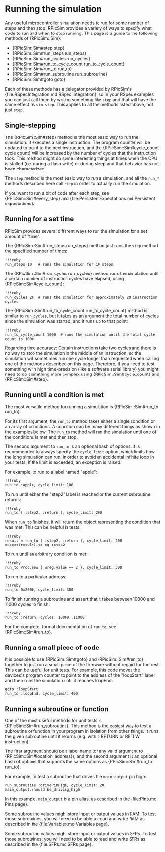 Running the simulation
====

Any useful microcontroller simulation needs to run for some number of steps and then stop.  RPicSim provides a variety of ways to specify what code to run and when to stop running.  This page is a guide to the following methods of {RPicSim::Sim}:

* {RPicSim::Sim#step step}
* {RPicSim::Sim#run_steps run_steps}
* {RPicSim::Sim#run_cycles run_cycles}
* {RPicSim::Sim#run_to_cycle_count run_to_cycle_count}
* {RPicSim::Sim#run_to run_to}
* {RPicSim::Sim#run_subroutine run_subroutine}
* {RPicSim::Sim#goto goto}

Each of these methods has a delegator provided by RPicSim's {file:RSpecIntegration.md RSpec integration}, so in your RSpec examples you can just call them by writing something like `step` and that will have the same effect as `sim.step`.
This applies to all the methods listed above, not just `step`.

Single-stepping
----

The {RPicSim::Sim#step} method is the most basic way to run the simulation.
It executes a single instruction.
The program counter will be updated to point to the next instruction, and the {RPicSim::Sim#cycle_count cycle count} will be increased by the number of cycles that the instruction took.
This method might do some interesting things at times when the CPU is stalled (i.e. during a flash write) or during sleep and that behavior has not been characterized.

The `step` method is the most basic way to run a simulation, and all the `run_*` methods described here call `step` in order to actually run the simulation.

If you want to run a bit of code after each step, see {RPicSim::Sim#every_step} and {file:PersistentExpectations.md Persistent expectations}.

Running for a set time
----

RPicSim provides several different ways to run the simulation for a set amount of "time".

The {RPicSim::Sim#run_steps run_steps} method just runs the `step` method the specified number of times:

    !!!ruby
    run_steps 10   # runs the simulation for 10 steps

The {RPicSim::Sim#run_cycles run_cycles} method runs the simulation until a certain number of instruction cycles have elapsed, using {RPicSim::Sim#cycle_count}:

    !!!ruby
    run_cycles 20  # runs the simulation for approximately 20 instruction cycles

The {RPicSim::Sim#run_to_cycle_count run_to_cycle_count} method is similar to `run_cycles`, but it takes as an argument the total number of cycles since the simulation was started, and it runs up to that point:

    !!!ruby
    run_to_cycle_count 1000  # runs the simulation until the total cycle count is 1000

Regarding time accuracy:  Certain instructions take two cycles and there is no way to stop the simulation in the middle of an instruction, so the simulation will sometimes run one cycle longer than requested when calling one of the methods described on this page.
Therefore, if you need to test something with high time-precision (like a software serial library) you might need to do something more complex using {RPicSim::Sim#cycle_count} and {RPicSim::Sim#step}.


Running until a condition is met
----

The most versatile method for running a simulation is {RPicSim::Sim#run_to run_to}.

For its first argument, the `run_to` method takes either a single condition or an array of conditions.
A condition can be many different things as shown in the examples below.
The `run_to` method will run the simulation until one of the conditions is met and then stop.

The second argument to `run_to` is an optional hash of options.
It is recommended to always specify the `cycle_limit` option, which limits how the long simulation
can run, in order to avoid an accidental infinite loop in your tests.
If the limit is exceeded, an exception is raised.

For example, to run to a label named "apple":

    !!!ruby
    run_to :apple, cycle_limit: 100

To run until either the "step2" label is reached or the current subroutine returns:

    !!!ruby
    run_to [ :step2, :return ], cycle_limit: 200

When `run_to` finishes, it will return the object representing the condition that was met.
This can be helpful in tests:

    !!!ruby
    result = run_to [ :step2, :return ], cycle_limit: 200
    expect(result).to eq :step2

To run until an arbitrary condition is met:

    !!!ruby
    run_to Proc.new { wreg.value == 2 }, cycle_limit: 300

To run to a particular address:

    !!!ruby
    run_to 0x2000, cycle_limit: 300

To finish running a subroutine and assert that it takes between 10000 and 11000 cycles to finish:

    !!!ruby
    run_to :return, cycles: 10000..11000

For the complete, formal documentation of `run_to`, see {RPicSim::Sim#run_to}.


Running a small piece of code
----

It is possible to use {RPicSim::Sim#goto} and {RPicSim::Sim#run_to} together to just run a small piece of the firmware without regard for the rest.
This can be useful for unit tests.
For example, this code moves the devices's program counter to point to the address of the "loopStart" label and then runs the simulation until it reaches loopEnd:

    goto :loopStart
    run_to :loopEnd, cycle_limit: 400


Running a subroutine or function
----

One of the most useful methods for unit tests is {RPicSim::Sim#run_subroutine}.  This method is the easiest way to test a subroutine or function in your program in isolation from other things.  It runs the given subroutine until it returns (e.g. with a RETURN or RETLW instruction).

The first argument should be a label name (or any valid argument to {RPicSim::Sim#location_address}), and the second argument is an optional hash of options that supports the same options as {RPicSim::Sim#run_to run_to}.

For example, to test a subroutine that drives the `main_output` pin high:

    run_subroutine :drivePinHigh, cycle_limit: 20
    main_output.should be_driving_high

In this example, `main_output` is a pin alias, as described in the {file:Pins.md Pins page}.

Some subroutine values might store input or output values in RAM.  To test those subroutines, you will need to be able to read and write RAM as described in the {file:Variables.md Variables page}.

Some subroutine values might store input or output values in SFRs.  To test those subroutines, you will need to be able to read and write SFRs as described in the {file:SFRs.md SFRs page}.